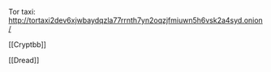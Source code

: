 Tor taxi:
http://tortaxi2dev6xjwbaydqzla77rrnth7yn2oqzjfmiuwn5h6vsk2a4syd.onion/

[[Cryptbb]]

[[Dread]]

